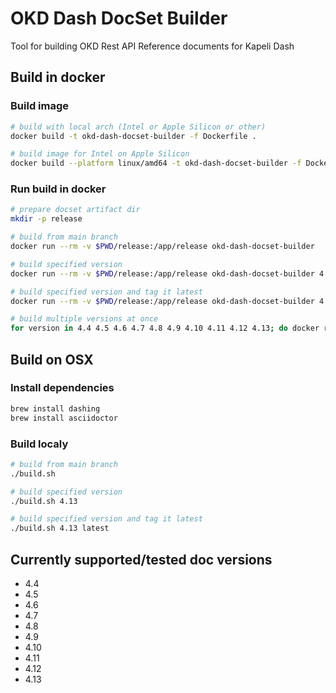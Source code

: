 # OKD Dash DocSet Builder

Tool for building OKD Rest API Reference documents for Kapeli Dash

## Build in docker

### Build image

```bash
# build with local arch (Intel or Apple Silicon or other)
docker build -t okd-dash-docset-builder -f Dockerfile .

# build image for Intel on Apple Silicon
docker build --platform linux/amd64 -t okd-dash-docset-builder -f Dockerfile .
```

### Run build in docker

```bash
# prepare docset artifact dir
mkdir -p release

# build from main branch
docker run --rm -v $PWD/release:/app/release okd-dash-docset-builder

# build specified version
docker run --rm -v $PWD/release:/app/release okd-dash-docset-builder 4.13

# build specified version and tag it latest
docker run --rm -v $PWD/release:/app/release okd-dash-docset-builder 4.13 latest

# build multiple versions at once
for version in 4.4 4.5 4.6 4.7 4.8 4.9 4.10 4.11 4.12 4.13; do docker run --rm -v $PWD/release:/app/release okd-dash-docset-builder $version&; done
```

## Build on OSX

### Install dependencies

```bash
brew install dashing
brew install asciidoctor
```

### Build localy

```bash
# build from main branch
./build.sh

# build specified version
./build.sh 4.13

# build specified version and tag it latest
./build.sh 4.13 latest
```

## Currently supported/tested doc versions

* 4.4
* 4.5
* 4.6
* 4.7
* 4.8
* 4.9
* 4.10
* 4.11
* 4.12
* 4.13
